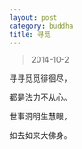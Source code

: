 ```yaml
---
layout: post
category: buddha
title: 寻觅
---
```


> 2014-10-2

寻寻觅觅徘徊尽，

都是法力不从心。

世事洞明生慧眼，

如去如来大佛身。